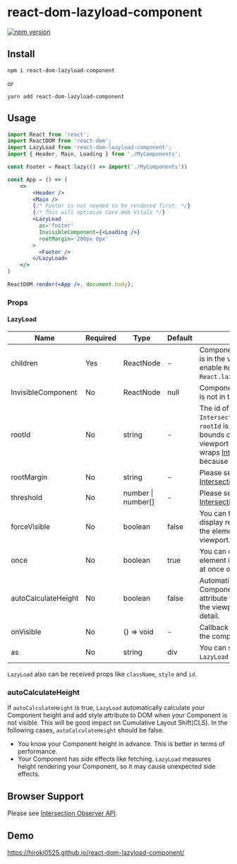 # react-dom-lazyload-component

[![npm version](https://badge.fury.io/js/react-dom-lazyload-component.svg)](https://badge.fury.io/js/react-dom-lazyload-component)

## Install

```
npm i react-dom-lazyload-component
```

or

```
yarn add react-dom-lazyload-component
```

## Usage

```jsx
import React from 'react';
import ReactDOM from 'react-dom';
import LazyLoad from 'react-dom-lazyload-component';
import { Header, Main, Loading } from './MyComponents';

const Footer = React.lazy(() => import('./MyComponents'))

const App = () => (
    <>
        <Header />
        <Main />
        {/* Footer is not needed to be rendered first. */}
        {/* This will optimize Core Web Vitals */}
        <LazyLoad
          as='footer'
          InvisibleComponent={<Loading />}
          rootMargin='200px 0px'
        >
          <Footer />
        </LazyLoad>
    </>
)

ReactDOM.render(<App />, document.body);
```

### Props

#### LazyLoad

| Name                | Required | Type                   | Default | Description                                                                                                                                                                                                                                                                                         |
|---------------------|----------|------------------------|---------|-----------------------------------------------------------------------------------------------------------------------------------------------------------------------------------------------------------------------------------------------------------------------------------------------------|
| children            | Yes      | ReactNode              | -       | Component is rendered when it is in the viewport. Automatically enable `React.Suspense` if you use `React.lazy` .                                                                                                                                                                                   |
| InvisibleComponent  | No       | ReactNode              | null    | Component is rendered when it is not in the viewport.                                                                                                                                                                                                                                               |
| rootId              | No       | string                 | -       | The id of element which is `IntersectionObserver`'s target. If `rootId` is not specified, then the bounds of the actual document viewport are used. This prop wraps [IntersectionObserver.root](https://developer.mozilla.org/en-US/docs/Web/API/IntersectionObserver/root) because of performance. |
| rootMargin          | No       | string                 | -       | Please see [IntersectionObserver.rootMargin](https://developer.mozilla.org/en-US/docs/Web/API/IntersectionObserver/rootMargin).                                                                                                                                                                     |
| threshold           | No       | number &#124; number[] | -       | Please see [IntersectionObserver.thresholds](https://developer.mozilla.org/en-US/docs/Web/API/IntersectionObserver/thresholds).                                                                                                                                                                     |
| forceVisible        | No       | boolean                | false   | You can forces the component to display regardless of whether the element is visible in the viewport.                                                                                                                                                                                               |
| once                | No       | boolean                | true    | You can control whether the element in the viewport is shown at once or not.                                                                                                                                                                                                                        |
| autoCalculateHeight | No       | boolean                | false   | Automatically calculate the Component height and add style attribute to DOM when it is not in the viewport. See [below](#autoCalculateHeight) for more detail.                                                                                                                                      |
| onVisible           | No       | () => void             | -       | Callback function called when the component has been visible.                                                                                                                                                                                                                                       |
| as                  | No       | string                 | div     | You can specify tag name to `LazyLoad` component.                                                                                                                                                                                                                                                   |

`LazyLoad` also can be received props like `className`, `style` and `id`.

### autoCalculateHeight

If `autoCalculateHeight` is true, `LazyLoad` automatically calculate your Component height and add style attribute to DOM when your Component is not visible.
This will be good impact on Cumulative Layout Shift(CLS).
In the following cases, `autoCalculateHeight` should be false.

* You know your Component height in advance.
This is better in terms of performance.
* Your Component has side effects like fetching.
`LazyLoad` measures height rendering your Component, so it may cause unexpected side effects.

## Browser Support

Please see [Intersection Observer API](https://developer.mozilla.org/en-US/docs/Web/API/Intersection_Observer_API#browser_compatibility).

## Demo
https://hiroki0525.github.io/react-dom-lazyload-component/